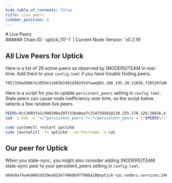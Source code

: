 ```yaml
---
hide_table_of_contents: false
title: Live peers
sidebar_position: 6
---
```


<div class="h1-with-icon icon-uptick">
# Live Peers
</div>
###### Chain ID: `uptick_117-1` | Current Node Version: `v0.2.19`

## All Live Peers for Uptick
Here is a list of 29 active peers as observed by [NODERS]TEAM in real-time. Add them to your `config.toml` if you have trouble finding peers.

```bash
f05733da50967e3955e11665b1901d36291dfaee@65.108.195.30:21656,f20528fa060f5ec37d21f70ea4948c7edfc2423c@135.181.231.112:36656,3c40625cd7a8da2f27b178c1e69bcf2f1d4261a4@65.108.232.168:34656,1880fa676618c21760a10a736ffae185aea96f05@116.203.157.163:26656,446a4b3a6dcfc8f6c55dc02ce49e98936a713920@176.9.92.135:60756,e71bae28852a0b603f7360ec17fe91e7f065f324@142.132.253.112:35656,826ec60cf6ece9088aaaf4d72aa8e8e8a3b8c038@2a03:10656,29269b318b35005b4ac39d010cbc3c41a5ab0833@185.144.99.33:26656,d9bfa29e0cf9c4ce0cc9c26d98e5d97228f93b0b@65.109.88.38:11556,9aaa361a44089b113e650bddc848c81300f3dc7c@95.217.4.62:26656,35ca65b1a865b0be132eb3212d9fd3a53be7d5da@176.9.183.45:26656,e8110e6c803fb4f16637ac76359fab7c605d4896@157.90.0.102:27656,5c8c907e507d9fdb0259ea84d77142ccec251ce9@85.239.233.155:10656,a73dd290884889a03b8e19297661d2b6c4b6a39e@64.44.86.196:26656,ac9390dcea20e1e4eaab9412ef7c9c75488655c8@65.21.14.11:12656,34d86f3a8dfce7d8b615563c587433c65792f104@185.219.142.221:15656,ca698c533f814da69d2ad5ecd889b5790a189d05@184.174.36.212:36656,90c0c03d27e5b4354bffb709d28340f2657ca1c7@138.201.121.185:26679,762152adcd6cc1f0537a3eded4043fc113078100@154.12.228.189:26656,7a762523ffc639de8d81d1ec40e180c6566e75db@142.132.156.99:3156,de118eb4c05f303bd0475f2aeb2b7122fce8c997@51.79.77.103:13656,dd482d080820020b144ca2efaf128d78261dea82@65.109.116.151:10656,ada4a57a6eff26863d51847afe086544a6de1083@69.197.49.15:656,2fbb6139e239ee4ef65d556def0dd706d9e94695@195.201.197.4:35656,9c13085fa1c998396e297f33be8ea7c15475d581@130.255.170.126:26656,fb72aba408de10c2b2d53344904b359a4b8bf43e@5.78.105.174:41656,038aca614e49ec4e5e3a06c875976a94c478cb09@65.108.195.29:21656,3400822d9d44aca0c3f5ab5f3c5c1fc022c1507a@65.109.92.235:11096,f058de92328b5a1ac44f45a4cd96850ebbca85bd@185.144.99.248:26656
```

Here is a script for you to update `persistent_peers` setting in `config.toml`. Stale peers can cause node inefficiency over time, so the script below selects a few random live peers.

```bash
PEERS=9c13085fa1c998396e297f33be8ea7c15475d581@130.255.170.126:26656,e71bae28852a0b603f7360ec17fe91e7f065f324@142.132.253.112:35656,ca698c533f814da69d2ad5ecd889b5790a189d05@184.174.36.212:36656,1880fa676618c21760a10a736ffae185aea96f05@116.203.157.163:26656,f20528fa060f5ec37d21f70ea4948c7edfc2423c@135.181.231.112:36656
sed -i.bak -e "s/^persistent_peers *=.*/persistent_peers = \"$PEERS\"/" ~/.uptickd/config/config.toml

sudo systemctl restart uptickd
sudo journalctl -fu uptickd --no-hostname -o cat
```

## Our peer for Uptick
When you state-sync, you might also consider adding [NODERS]TEAM state-sync peer to your persistent_peers setting in `config.toml`.

```bash
d9de9af4a4e9092dd29ea833ef4960b97798ba18@uptick-rpc.noders.services:24656
```

